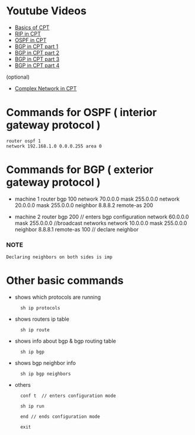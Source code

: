 # Youtube Videos
- [Basics of CPT](https://www.youtube.com/watch?v=QmL0AXymS5U)
- [RIP in CPT](https://www.youtube.com/watch?v=krM9GprN6qA)
- [OSPF in CPT](https://www.youtube.com/watch?v=B7-7RcZCIbM)
- [BGP in CPT part 1](https://www.youtube.com/watch?v=zbQsx-zcug4)
- [BGP in CPT part 2](https://www.youtube.com/watch?v=wdihCne_rP4)
- [BGP in CPT part 3](https://www.youtube.com/watch?v=oC8aGteHOPY)
- [BGP in CPT part 4](https://www.youtube.com/watch?v=Kg71q3hANQ8)

(optional)
- [Complex Network in CPT](https://www.youtube.com/watch?v=q-UUbPk6fYo)


# Commands for OSPF ( interior gateway protocol )

    router ospf 1
    network 192.168.1.0 0.0.0.255 area 0

# Commands for BGP ( exterior gateway protocol )

- machine 1
    router bgp 100
    network 70.0.0.0 mask 255.0.0.0
    network 20.0.0.0 mask 255.0.0.0
    neighbor 8.8.8.2 remote-as 200

- machine 2
    router bgp 200 // enters bgp configuration
    network 60.0.0.0 mask 255.0.0.0 //broadcast networks
    network 10.0.0.0 mask 255.0.0.0 
    neighbor 8.8.8.1 remote-as 100 // declare neighbor


### NOTE
    Declaring neighbors on both sides is imp

# Other basic commands
- shows which protocols are running

        sh ip protocols

- shows routers ip table
    
        sh ip route
    
- shows info about bgp & bgp routing table

        sh ip bgp

- shows bgp neighbor info
    
        sh ip bgp neighbors

- others

        conf t  // enters configuration mode

        sh ip run

        end // ends configuration mode

        exit